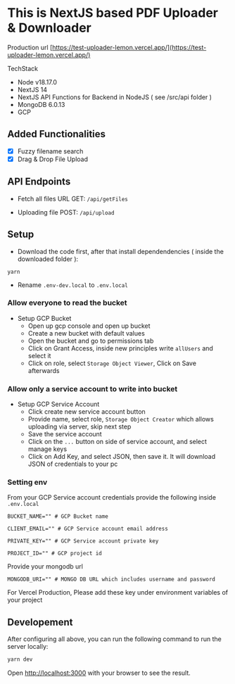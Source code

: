 # This is NextJS based PDF Uploader & Downloader

Production url [https://test-uploader-lemon.vercel.app/](https://test-uploader-lemon.vercel.app/)

TechStack

- Node v18.17.0
- NextJS 14
- NextJS API Functions for Backend in NodeJS ( see /src/api folder )
- MongoDB 6.0.13
- GCP

## Added Functionalities

- [x] Fuzzy filename search
- [x] Drag & Drop File Upload

## API Endpoints

- Fetch all files URL
  GET: `/api/getFiles`

- Uploading file
  POST: `/api/upload`

## Setup

- Download the code first, after that install dependendencies ( inside the downloaded folder ):

`yarn`

- Rename `.env-dev.local` to `.env.local`

### Allow everyone to read the bucket

- Setup GCP Bucket
  - Open up gcp console and open up bucket
  - Create a new bucket with default values
  - Open the bucket and go to permissions tab
  - Click on Grant Access, inside new principles write `allUsers` and select it
  - Click on role, select `Storage Object Viewer`, Click on Save afterwards
  
### Allow only a service account to write into bucket

- Setup GCP Service Account
  - Click create new service account button
  - Provide name, select role, `Storage Object Creator` which allows uploading via server, skip next step
  - Save the service account
  - Click on the `...` button on side of service account, and select manage keys
  - Click on Add Key, and select JSON, then save it. It will download JSON of credentials to your pc

### Setting env

From your GCP Service account credentials provide the following inside `.env.local`

`BUCKET_NAME="" # GCP Bucket name`

`CLIENT_EMAIL="" # GCP Service account email address`

`PRIVATE_KEY="" # GCP Service account private key`

`PROJECT_ID="" # GCP project id`

Provide your mongodb url  

`MONGODB_URI="" # MONGO DB URL which includes username and password`

For Vercel Production, Please add these key under environment variables of your project

## Developement

After configuring all above, you can run the following command to run the server locally:

```bash
yarn dev
```

Open [http://localhost:3000](http://localhost:3000) with your browser to see the result.
